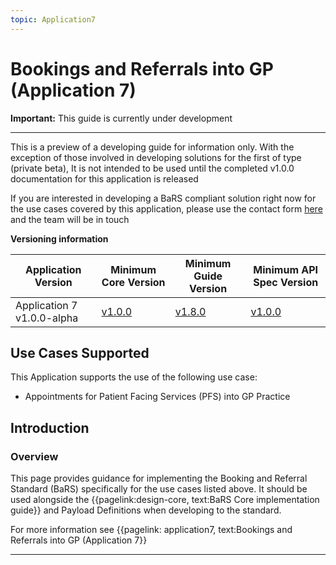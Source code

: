 ```yaml
---
topic: Application7
---
```


# Bookings and Referrals into GP (Application 7)

<div markdown="span" class="alert alert-warning" role="alert"><i class="fa fa-warning"></i><b> Important:</b> This guide is currently under development <hr><p> This is a preview of a developing guide for information only. With the exception of those involved in developing solutions for the first of type (private beta), It is not intended to be used until the completed v1.0.0 documentation for this application is released <p> If you are interested in developing a BaRS compliant solution right now for the use cases covered by this application, please use the contact form <a href="https://digital.nhs.uk/services/booking-and-referral-standard/enquiry-form" target="_blank">here</a> and the team will be in touch

<p>

<b>Versioning information</b>
<p>
<table>
<thead>
	<tr>
		<th data-no-sort="">Application Version</th>
		<th data-no-sort="">Minimum Core Version</th>
		<th data-no-sort="">Minimum Guide Version</th>
		<th data-no-sort="">Minimum API Spec Version</th>
	</tr>
</thead>
<tbody>
	<tr>
		<td>Application 7 v1.0.0-alpha</td>
		<td><a href="https://simplifier.net/guide/nhsbookingandreferralstandard/Home/Core?version=1.0.0" target="_blank">v1.0.0</a></td>
		<td><a href="https://simplifier.net/guide/nhsbookingandreferralstandard/home?version=1.8.0" target="_blank">v1.8.0</td>
		<td><a href="https://digital.nhs.uk/developer/api-catalogue/booking-and-referral-fhir/v1_0_0" target="_blank">v1.0.0</a></td>
	</tr>
</tbody>
</table>

</div>


## Use Cases Supported

This Application supports the use of the following use case:

* Appointments for Patient Facing Services (PFS) into GP Practice


## Introduction

### Overview

This page provides guidance for implementing the Booking and Referral Standard (BaRS) specifically for the use cases listed above. It should be used alongside the {{pagelink:design-core, text:BaRS Core implementation guide}} and Payload Definitions when developing to the standard.


For more information see {{pagelink: application7, text:Bookings and Referrals into GP (Application 7}} 
<hr />
